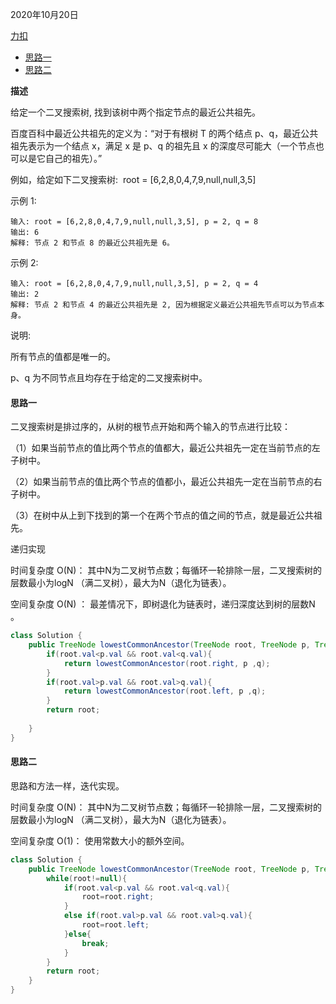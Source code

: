 2020年10月20日

[力扣](https://leetcode-cn.com/problems/er-cha-sou-suo-shu-de-zui-jin-gong-gong-zu-xian-lcof/)

- [思路一](#思路一)
- [思路二](#思路二)

**描述**

给定一个二叉搜索树, 找到该树中两个指定节点的最近公共祖先。

百度百科中最近公共祖先的定义为：“对于有根树 T 的两个结点 p、q，最近公共祖先表示为一个结点 x，满足 x 是 p、q 的祖先且 x 的深度尽可能大（一个节点也可以是它自己的祖先）。”

例如，给定如下二叉搜索树:  root = [6,2,8,0,4,7,9,null,null,3,5]

示例 1:
```
输入: root = [6,2,8,0,4,7,9,null,null,3,5], p = 2, q = 8
输出: 6 
解释: 节点 2 和节点 8 的最近公共祖先是 6。
```
示例 2:
```
输入: root = [6,2,8,0,4,7,9,null,null,3,5], p = 2, q = 4
输出: 2
解释: 节点 2 和节点 4 的最近公共祖先是 2, 因为根据定义最近公共祖先节点可以为节点本身。
```

说明:

所有节点的值都是唯一的。

p、q 为不同节点且均存在于给定的二叉搜索树中。

#### 思路一

二叉搜索树是排过序的，从树的根节点开始和两个输入的节点进行比较：

（1）如果当前节点的值比两个节点的值都大，最近公共祖先一定在当前节点的左子树中。

（2）如果当前节点的值比两个节点的值都小，最近公共祖先一定在当前节点的右子树中。

（3）在树中从上到下找到的第一个在两个节点的值之间的节点，就是最近公共祖先。

递归实现


时间复杂度 O(N)： 其中N为二叉树节点数；每循环一轮排除一层，二叉搜索树的层数最小为logN （满二叉树），最大为N（退化为链表）。

空间复杂度 O(N) ： 最差情况下，即树退化为链表时，递归深度达到树的层数N 。

```java
class Solution {
    public TreeNode lowestCommonAncestor(TreeNode root, TreeNode p, TreeNode q) {
        if(root.val<p.val && root.val<q.val){
            return lowestCommonAncestor(root.right, p ,q);
        }
        if(root.val>p.val && root.val>q.val){
            return lowestCommonAncestor(root.left, p ,q);
        }
        return root;
        
    }
}
```

#### 思路二

思路和方法一样，迭代实现。

时间复杂度 O(N)： 其中N为二叉树节点数；每循环一轮排除一层，二叉搜索树的层数最小为logN （满二叉树），最大为N（退化为链表）。

空间复杂度 O(1)： 使用常数大小的额外空间。

```java
class Solution {
    public TreeNode lowestCommonAncestor(TreeNode root, TreeNode p, TreeNode q) {
        while(root!=null){
            if(root.val<p.val && root.val<q.val){
                root=root.right;
            }
            else if(root.val>p.val && root.val>q.val){
                root=root.left;
            }else{
                break;
            }
        }
        return root;
    }
}
```
